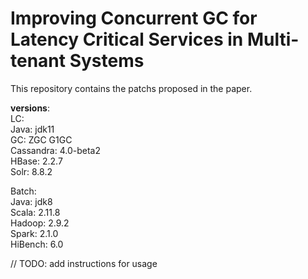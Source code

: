 # Improving Concurrent GC for Latency Critical Services in Multi-tenant Systems

This repository contains the patchs proposed in the paper.

**versions**:  
LC:  
Java: jdk11  
GC: ZGC G1GC  
Cassandra: 4.0-beta2  
HBase: 2.2.7  
Solr: 8.8.2  

Batch:  
Java: jdk8  
Scala: 2.11.8  
Hadoop: 2.9.2  
Spark: 2.1.0  
HiBench: 6.0  

// TODO: add instructions for usage

